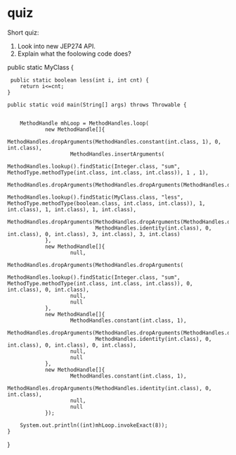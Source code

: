 # quiz
Short quiz:
 1. Look into new JEP274 API.
 2. Explain what the foolowing code does?
 
 public static MyClass {
 
     public static boolean less(int i, int cnt) {
        return i<=cnt;
    }

    public static void main(String[] args) throws Throwable {


        MethodHandle mhLoop = MethodHandles.loop(
                new MethodHandle[]{
                        MethodHandles.dropArguments(MethodHandles.constant(int.class, 1), 0, int.class),
                        MethodHandles.insertArguments(
                                MethodHandles.lookup().findStatic(Integer.class, "sum", MethodType.methodType(int.class, int.class, int.class)), 1 , 1),
                        MethodHandles.dropArguments(MethodHandles.dropArguments(MethodHandles.dropArguments(
                                MethodHandles.lookup().findStatic(MyClass.class, "less", MethodType.methodType(boolean.class, int.class, int.class)), 1, int.class), 1, int.class), 1, int.class),
                        MethodHandles.dropArguments(MethodHandles.dropArguments(MethodHandles.dropArguments(MethodHandles.dropArguments(
                                MethodHandles.identity(int.class), 0, int.class), 0, int.class), 3, int.class), 3, int.class)
                },
                new MethodHandle[]{
                        null,
                        MethodHandles.dropArguments(MethodHandles.dropArguments(
                                MethodHandles.lookup().findStatic(Integer.class, "sum", MethodType.methodType(int.class, int.class, int.class)), 0, int.class), 0, int.class),
                        null,
                        null
                },
                new MethodHandle[]{
                        MethodHandles.constant(int.class, 1),
                        MethodHandles.dropArguments(MethodHandles.dropArguments(MethodHandles.dropArguments(
                                MethodHandles.identity(int.class), 0, int.class), 0, int.class), 0, int.class),
                        null,
                        null
                },
                new MethodHandle[]{
                        MethodHandles.constant(int.class, 1),
                        MethodHandles.dropArguments(MethodHandles.identity(int.class), 0, int.class),
                        null,
                        null
                });

        System.out.println((int)mhLoop.invokeExact(8));
    }


}
